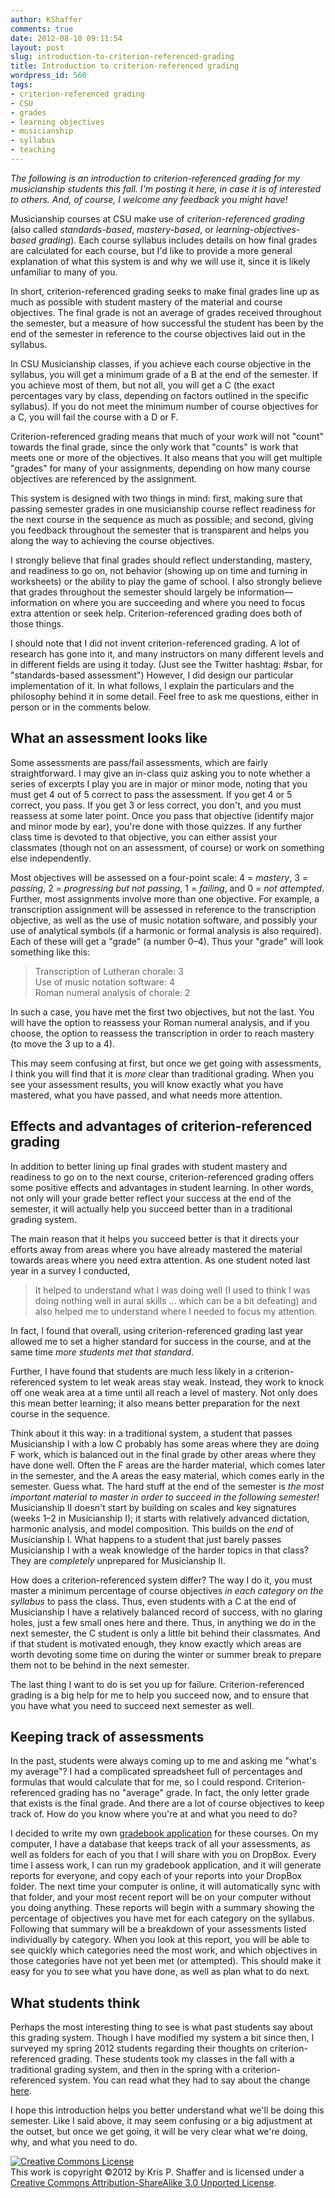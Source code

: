 ```yaml
---
author: KShaffer
comments: true
date: 2012-08-10 09:11:54
layout: post
slug: introduction-to-criterion-referenced-grading
title: Introduction to criterion-referenced grading
wordpress_id: 560
tags:
- criterion-referenced grading
- CSU
- grades
- learning objectives
- musicianship
- syllabus
- teaching
---
```


_The following is an introduction to criterion-referenced grading for my musicianship students this fall. I'm posting it here, in case it is of interested to others. And, of course, I welcome any feedback you might have!_



Musicianship courses at CSU make use of _criterion-referenced grading_ (also called _standards-based_, _mastery-based_, or _learning-objectives-based grading_). Each course syllabus includes details on how final grades are calculated for each course, but I'd like to provide a more general explanation of what this system is and why we will use it, since it is likely unfamiliar to many of you.





In short, criterion-referenced grading seeks to make final grades line up as much as possible with student mastery of the material and course objectives. The final grade is not an average of grades received throughout the semester, but a measure of how successful the student has been by the end of the semester in reference to the course objectives laid out in the syllabus. 





In CSU Musicianship classes, if you achieve each course objective in the syllabus, you will get a minimum grade of a B at the end of the semester. If you achieve most of them, but not all, you will get a C (the exact percentages vary by class, depending on factors outlined in the specific syllabus). If you do not meet the minimum number of course objectives for a C, you will fail the course with a D or F.





Criterion-referenced grading means that much of your work will not "count" towards the final grade, since the only work that "counts" is work that meets one or more of the objectives. It also means that you will get multiple "grades" for many of your assignments, depending on how many course objectives are referenced by the assignment.





This system is designed with two things in mind: first, making sure that passing semester grades in one musicianship course reflect readiness for the next course in the sequence as much as possible; and second, giving you feedback throughout the semester that is transparent and helps you along the way to achieving the course objectives. 





I strongly believe that final grades should reflect understanding, mastery, and readiness to go on, not behavior (showing up on time and turning in worksheets) or the ability to play the game of school. I also strongly believe that grades throughout the semester should largely be information—information on where you are succeeding and where you need to focus extra attention or seek help. Criterion-referenced grading does both of those things.





I should note that I did not invent criterion-referenced grading. A lot of research has gone into it, and many instructors on many different levels and in different fields are using it today. (Just see the Twitter hashtag: #sbar, for "standards-based assessment") However, I did design our particular implementation of it. In what follows, I explain the particulars and the philosophy behind it in some detail. Feel free to ask me questions, either in person or in the comments below.





## What an assessment looks like





Some assessments are pass/fail assessments, which are fairly straightforward. I may give an in-class quiz asking you to note whether a series of excerpts I play you are in major or minor mode, noting that you must get 4 out of 5 correct to pass the assessment. If you get 4 or 5 correct, you pass. If you get 3 or less correct, you don't, and you must reassess at some later point. Once you pass that objective (identify major and minor mode by ear), you're done with those quizzes. If any further class time is devoted to that objective, you can either assist your classmates (though not on an assessment, of course) or work on something else independently.





Most objectives will be assessed on a four-point scale: 4 = _mastery_, 3 = _passing_, 2 = _progressing but not passing_, 1 = _failing_, and 0 = _not attempted_. Further, most assignments involve more than one objective. For example, a transcription assignment will be assessed in reference to the transcription objective, as well as the use of music notation software, and possibly your use of analytical symbols (if a harmonic or formal analysis is also required). Each of these will get a "grade" (a number 0–4). Thus your "grade" will look something like this:

> Transcription of Lutheran chorale: 3  
> Use of music notation software: 4  
> Roman numeral analysis of chorale: 2






In such a case, you have met the first two objectives, but not the last. You will have the option to reassess your Roman numeral analysis, and if you choose, the option to reassess the transcription in order to reach mastery (to move the 3 up to a 4).





This may seem confusing at first, but once we get going with assessments, I think you will find that it is _more_ clear than traditional grading. When you see your assessment results, you will know exactly what you have mastered, what you have passed, and what needs more attention.





## Effects and advantages of criterion-referenced grading





In addition to better lining up final grades with student mastery and readiness to go on to the next course, criterion-referenced grading offers some positive effects and advantages in student learning. In other words, not only will your grade better reflect your success at the end of the semester, it will actually help you succeed better than in a traditional grading system.





The main reason that it helps you succeed better is that it directs your efforts away from areas where you have already mastered the material towards areas where you need extra attention. As one student noted last year in a survey I conducted,

> It helped to understand what I was doing well (I used to think I was doing nothing well in aural skills … which can be a bit defeating) and also helped me to understand where I needed to focus my attention.

In fact, I found that overall, using criterion-referenced grading last year allowed me to set a higher standard for success in the course, and at the same time _more students met that standard_. 





Further, I have found that students are much less likely in a criterion-referenced system to let weak areas stay weak. Instead, they work to knock off one weak area at a time until all reach a level of mastery. Not only does this mean better learning; it also means better preparation for the next course in the sequence. 





Think about it this way: in a traditional system, a student that passes Musicianship I with a low C probably has some areas where they are doing F work, which is balanced out in the final grade by other areas where they have done well. Often the F areas are the harder material, which comes later in the semester, and the A areas the easy material, which comes early in the semester. Guess what. The hard stuff at the end of the semester is _the most important material to master in order to succeed in the following semester!_ Musicianship II doesn't start by building on scales and key signatures (weeks 1–2 in Musicianship I); it starts with relatively advanced dictation, harmonic analysis, and model composition. This builds on the _end_ of Musicianship I. What happens to a student that just barely passes Musicianship I with a weak knowledge of the harder topics in that class? They are _completely_ unprepared for Musicianship II.





How does a criterion-referenced system differ? The way I do it, you must master a minimum percentage of course objectives _in each category on the syllabus_ to pass the class. Thus, even students with a C at the end of Musicianship I have a relatively balanced record of success, with no glaring holes, just a few small ones here and there. Thus, in anything we do in the next semester, the C student is only a little bit behind their classmates. And if that student is motivated enough, they know exactly which areas are worth devoting some time on during the winter or summer break to prepare them not to be behind in the next semester.





The last thing I want to do is set you up for failure. Criterion-referenced grading is a big help for me to help you succeed now, and to ensure that you have what you need to succeed next semester as well.





## Keeping track of assessments





In the past, students were always coming up to me and asking me "what's my average"? I had a complicated spreadsheet full of percentages and formulas that would calculate that for me, so I could respond. Criterion-referenced grading has no "average" grade. In fact, the only letter grade that exists is the final grade. And there are a lot of course objectives to keep track of. How do you know where you're at and what you need to do?





I decided to write my own [gradebook application](http://github.com/kshaffer/gradebook) for these courses. On my computer, I have a database that keeps track of all your assessments, as well as folders for each of you that I will share with you on DropBox. Every time I assess work, I can run my gradebook application, and it will generate reports for everyone, and copy each of your reports into your DropBox folder. The next time your computer is online, it will automatically sync with that folder, and your most recent report will be on your computer without you doing anything. These reports will begin with a summary showing the percentage of objectives you have met for each category on the syllabus. Following that summary will be a breakdown of your assessments listed individually by category. When you look at this report, you will be able to see quickly which categories need the most work, and which objectives in those categories have not yet been met (or attempted). This should make it easy for you to see what you have done, as well as plan what to do next.





## What students think





Perhaps the most interesting thing to see is what past students say about this grading system. Though I have modified my system a bit since then, I surveyed my spring 2012 students regarding their thoughts on criterion-referenced grading. These students took my classes in the fall with a traditional grading system, and then in the spring with a criterion-referenced system. You can read what they had to say about the change [here](/2012/05/student-feedback-on-criterion-referenced-grading/).





I hope this introduction helps you better understand what we'll be doing this semester. Like I said above, it may seem confusing or a big adjustment at the outset, but once we get going, it will be very clear what we're doing, why, and what you need to do.





[![Creative Commons License](http://i.creativecommons.org/l/by-sa/3.0/88x31.png)](http://creativecommons.org/licenses/by-sa/3.0/)  
This work is copyright ©2012 by Kris P. Shaffer and is licensed under a [Creative Commons Attribution-ShareAlike 3.0 Unported License](http://creativecommons.org/licenses/by-sa/3.0/).
